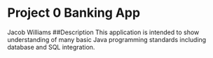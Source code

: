 # Project 0 Banking App
Jacob Williams
##Description
This application is intended to show understanding of many basic Java programming standards
including database and SQL integration.